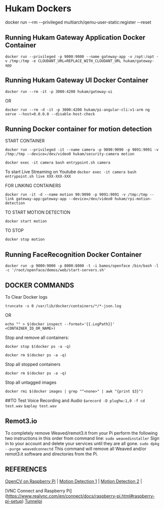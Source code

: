 # Hukam Dockers

docker run --rm --privileged multiarch/qemu-user-static:register --reset

## Running Hukam Gateway Application Docker Container

`docker run --privileged -p 9000:9000 --name gateway-app -v /opt:/opt -v /tmp:/tmp -e CLOUDANT_URL=REPLACE_WITH_CLOUDANT_URL hukam/gateway-app`


## Running Hukam Gateway UI Docker Container
`docker run --rm -it -p 3000:4200 hukam/gateway-ui`

OR

`docker run --rm -d -it -p 3000:4200 hukam/pi-angular-cli:v1-arm ng serve --host=0.0.0.0 --disable-host-check`

## Running Docker container for motion detection

START CONTAINER

`docker run --privileged -it --name camera -p 9090:9090 -p 9091:9091 -v /tmp:/tmp --device=/dev/video0 hukam/security-camera motion`

`docker exec -it camera bash entrypoint.sh camera`

To start Live Streaming on Youtube
`docker exec -it camera bash entrypoint.sh live XXX-XXX-XXX`

FOR LINKING CONTAINERS

`docker run -it -d --name motion 90:9090 -p 9091:9091 -v /tmp:/tmp --link gateway-app:gateway-app --device=/dev/video0 hukam/rpi-motion-detection`

TO START MOTION DETECTION

`docker start motion`

TO STOP

`docker stop motion`

## Running FaceRecognition Docker Container

`docker run -p 9000:9000 -p 8000:8000 -t -i bamos/openface /bin/bash -l -c '/root/openface/demos/web/start-servers.sh'`

## DOCKER COMMANDS

To Clear Docker logs

`truncate -s 0 /var/lib/docker/containers/*/*-json.log`

OR

`echo "" > $(docker inspect --format='{{.LogPath}}' <CONTAINER_ID_OR_NAME>)`

Stop and remove all containers:

`docker stop $(docker ps -a -q)`

`docker rm $(docker ps -a -q)`

Stop all stopped containers

`docker rm $(docker ps -a -q)`

Stop all untagged images

`docker rmi $(docker images | grep "^<none>" | awk "{print $3}")`

##TO Test Voice Recording and Audio
`$arecord -D plughw:1,0 -f cd test.wav`
`$aplay test.wav`

## Remot3.io
To completely remove Weaved/remot3.it from your Pi perform the following two instructions in this order from command line:
`sudo weavedinstaller`
Sign in to your account and delete your services until they are all gone.
`sudo dpkg --purge weavedconnectd`
This command will remove all Weaved and/or remot3.it software and directories from the Pi.


## REFERENCES
[OpenCV on Raspberry Pi](http://www.pyimagesearch.com/2016/04/18/install-guide-raspberry-pi-3-raspbian-jessie-opencv-3/) |
[Motion Detection 1](https://github.com/remonlam/rpi-docker-motion) |
[Motion Detection 2](https://github.com/yushi/rpi-dockerfile) |

[VNC Connect and Raspberry Pi] (https://www.realvnc.com/en/connect/docs/raspberry-pi.html#raspberry-pi-setup)
[Tunnelpi](http://www.tunnelpi.com/scripts.html)
